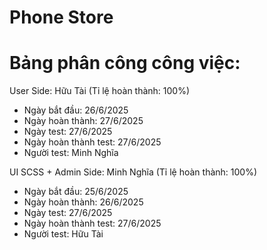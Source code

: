 # Phone Store
# Bảng phân công công việc:
User Side: Hữu Tài (Tỉ lệ hoàn thành: 100%)
- Ngày bắt đầu: 26/6/2025
- Ngày hoàn thành: 27/6/2025
- Ngày test: 27/6/2025
- Ngày hoàn thành test: 27/6/2025
- Người test: Minh Nghĩa

UI SCSS + Admin Side: Minh Nghĩa (Tỉ lệ hoàn thành: 100%)
- Ngày bắt đầu: 25/6/2025
- Ngày hoàn thành: 26/6/2025
- Ngày test: 27/6/2025
- Ngày hoàn thành test: 27/6/2025
- Người test: Hữu Tài

